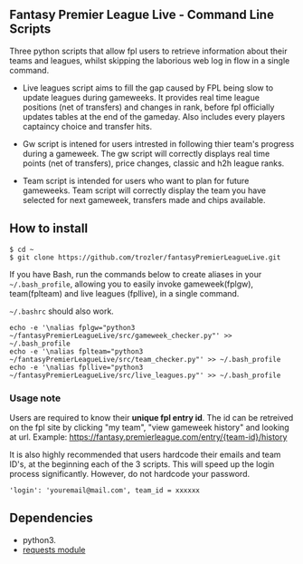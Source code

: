 ## Fantasy Premier League Live - Command Line Scripts

Three python scripts that allow fpl users to retrieve information about their teams and leagues, whilst skipping the laborious web log in flow in a single command.

- Live leagues script aims to fill the gap caused by FPL being slow to update leagues during gameweeks. It provides real time league positions (net of transfers) and changes in rank, before fpl officially updates tables at the end of the gameday. Also includes every players captaincy choice and transfer hits.

- Gw script is intened for users intrested in following thier team's progress during a gameweek. The gw script will correctly displays real time points (net of transfers), price changes, classic and h2h league ranks.

- Team script is intended for users who want to plan for future gameweeks. Team script will correctly display the team you have selected for next gameweek, transfers made and chips available.

## How to install

```
$ cd ~
$ git clone https://github.com/trozler/fantasyPremierLeagueLive.git
```

If you have Bash, run the commands below to create aliases in your `~/.bash_profile`, allowing you to easily invoke gameweek(fplgw), team(fplteam) and live leagues (fpllive), in a single command.

`~/.bashrc` should also work.

```
echo -e '\nalias fplgw="python3 ~/fantasyPremierLeagueLive/src/gameweek_checker.py"' >> ~/.bash_profile
echo -e '\nalias fplteam="python3 ~/fantasyPremierLeagueLive/src/team_checker.py"' >> ~/.bash_profile
echo -e '\nalias fpllive="python3 ~/fantasyPremierLeagueLive/src/live_leagues.py"' >> ~/.bash_profile
```

### Usage note

Users are required to know their **unique fpl entry id**. The id can be retreived on the fpl site by clicking "my team", "view gameweek history" and looking at url.
Example: https://fantasy.premierleague.com/entry/{team-id}/history

It is also highly recommended that users hardcode their emails and team ID's, at the beginning each of the 3 scripts. This will speed up the login process significantly. However, do not hardcode your password.

`'login': 'youremail@mail.com', team_id = xxxxxx`

## Dependencies

- python3.
- [requests module](https://pypi.org/project/requests/)
